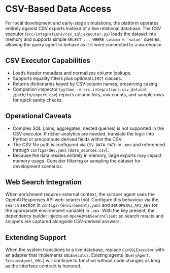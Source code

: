 # CSV-Based Data Access

For local development and early-stage simulations, the platform operates entirely
against CSV exports instead of a live relational database. The CSV executor
(`src/integrations/csv_sql_executor.py`) loads the dataset into memory and
supports simple `SELECT ... WHERE column = 'value'` queries, allowing the query
agent to behave as if it were connected to a warehouse.

## CSV Executor Capabilities
- Loads header metadata and normalizes column lookups.
- Supports equality filters plus optional `LIMIT` clauses.
- Returns dictionaries keyed by CSV column names, preserving casing.
- Companion inspector (`python -m src.integrations.csv_dataset /path/to/export.csv`)
  reports column lists, row counts, and sample rows for quick sanity checks.

## Operational Caveats
- Complex SQL (joins, aggregates, nested queries) is not supported in the CSV
  executor. If richer analytics are needed, translate the logic into Python or
  precompute derived fields within the CSV.
- The CSV file path is configured via `CSV_DATA_PATH` in `.env` and referenced
  through `configs/dev.yaml` (`data_sources.csv`).
- Because the data resides entirely in memory, large exports may impact memory
  usage. Consider filtering or sampling the dataset for development scenarios.

## Web Search Integration
When enrichment requires external context, the scraper agent uses the OpenAI
Responses API web-search tool. Configure this behaviour via the `search`
section in `configs/{environment}.yaml` and set `OPENAI_API_KEY` (or the
appropriate environment variable) in `.env`. With the key present, the
dependency builder injects an `OpenAIWebSearchClient` so search results and
snippets are captured alongside CSV-derived answers.

## Extending Support
When the system transitions to a live database, replace
`CsvSQLExecutor` with an adapter that implements `SQLExecutor`. Existing agents
(`QueryAgent`, `ScraperAgent`, etc.) will continue to function without code
changes as long as the interface contract is honored.
